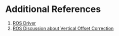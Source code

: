 # Additional References

1. [ROS Driver](https://github.com/ros-drivers/velodyne/blob/2e4e58259ddcf5c40e678eaac957b12114a06f07/velodyne_pointcloud/src/lib/rawdata.cc#L495)
2. [ROS Discussion about Vertical Offset Correction](https://github.com/ros-drivers/velodyne/issues/190)
